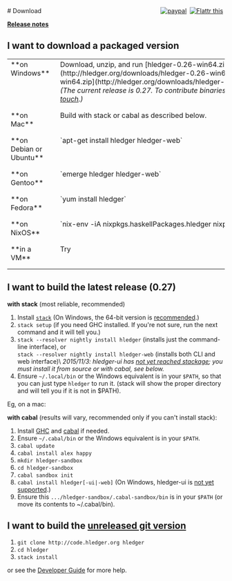 <div style="float:right; text-align:right; white-space:nowrap; ">
<a href="https://www.paypal.com/cgi-bin/webscr?cmd=_s-xclick&amp;hosted_button_id=5J33NLXYXCYAY"><img border=0 src="https://www.paypal.com/en_US/i/btn/x-click-but04.gif" alt="paypal"></a> 
<a style="margin-left:3px;" href="https://flattr.com/submit/auto?user_id=simonmichael&amp;url=http%3A%2F%2Fhledger.org" target="_blank"><img src="//api.flattr.com/button/flattr-badge-large.png" alt="Flattr this" title="Flattr this" border="0"></a> 
<div style="display:inline-block; position:relative; top:5px;">
<script data-gratipay-username="simonmichael" data-gratipay-widget="button" src="//grtp.co/v1.js"></script> 
</div>
</div>
# Download

**[Release notes](release-notes.html)**

<a name="packaged"></a>

## I want to download a packaged version
<!-- <sub>(If the download is out of date or doesn't run on my system, I might troubleshoot or donate to fund improvements)</sub> -->

<style>
tr { vertical-align:top; }
td { padding-bottom:1em; padding-right:1em; }
</style>

<table>

<tr><td>
**on Windows**
</td><td>
<!-- [windows install guide](windows-install.html)\ -->
Download, unzip, and run
[hledger-0.26-win64.zip](http://hledger.org/downloads/hledger-0.26-win64.zip)
<!-- (or the [32-bit build](http://hledger.org/downloads/hledger-0.26-win32.zip)) -->
and/or
[hledger-web-0.26-win64.zip](http://hledger.org/downloads/hledger-web-0.26-win64.zip)
<br><em>(The current release is 0.27. To contribute binaries for windows or mac, please <a href="mailto:simon@joyful.com">get in touch</a>.)</em>
</td></tr>

<tr><td>
**on Mac**
</td><td>
Build with stack or cabal as described below.
</td></tr>

<tr><td>
**on Debian or Ubuntu**
</td><td>
`apt-get install hledger hledger-web`
</td></tr>

<tr><td>
**on Gentoo**
</td><td>
`emerge hledger hledger-web`
</td></tr>

<tr><td>
**on Fedora**
</td><td>
`yum install hledger`
</td></tr>

<tr><td>
**on NixOS**
</td><td style="white-space:nowrap;">
`nix-env -iA nixpkgs.haskellPackages.hledger nixpkgs.haskellPackages.hledger-web`
</td></tr>

<tr><td>
**in a VM**
</td><td>
Try <https://github.com/sciurus/hledger-vagrant>
</td></tr>

</table>

<!--
**on another GNU/Linux\<small>(or can run Linux binaries)</small>**
[hledger.linux-32.zip]()
[hledger-web.linux-32.zip]()
[hledger.linux-64.zip]()
[hledger-web.linux-64.zip]()
Use cabal
-->

<!--
Building and supporting Windows and Mac binaries is costly, so
it's demand-driven - you can indicate demand by making a project
donation of any size. Binaries funded in this way will be linked here.
This is a quick way to help the project and your fellow users!
-->

<a name="released"></a>

## I want to build the latest release (0.27)

**with stack** (most reliable, recommended)

1. Install [`stack`](https://github.com/commercialhaskell/stack/blob/master/doc/install_and_upgrade.md)
    (On Windows, the 64-bit version is [recommended](https://github.com/simonmichael/hledger/issues/275).)
    <!-- needed if you will be processing >50,000 transactions at once -->
2. `stack setup`
    (if you need GHC installed. If you're not sure, run the next command and it will tell you.)
3. `stack --resolver nightly install hledger` (installs just the command-line interface), or\
   `stack --resolver nightly install hledger-web` (installs both CLI and web interface)\
    <!-- `stack --resolver nightly-2015-11-02 install hledger-ui` (the curses-style interfaces; [not yet available on Windows](https://github.com/coreyoconnor/vty/pull/1); also installs the CLI), or\ -->
    *2015/11/3: hledger-ui has [not yet reached stackage](https://github.com/fpco/stackage/issues/938); you must install it from source or with cabal, see below.*
4. Ensure `~/.local/bin` or the Windows equivalent is in your `$PATH`,
   so that you can just type `hledger` to run it.
   (stack will show the proper directory and will tell you if it is not in $PATH).

Eg, on a mac:
<script type="text/javascript" src="https://asciinema.org/a/29672.js" id="asciicast-29672" async></script>

**with cabal** (results will vary, recommended only if you can't install stack):

1. Install [GHC](http://haskell.org/ghc) and [cabal](http://haskell.org/cabal/download.html) if needed.
2. Ensure `~/.cabal/bin` or the Windows equivalent is in your `$PATH`.
3. `cabal update`
4. `cabal install alex happy`
5. `mkdir hledger-sandbox`
6. `cd hledger-sandbox`
7. `cabal sandbox init`
8. `cabal install hledger[-ui|-web]` (On Windows, hledger-ui is [not yet supported](https://github.com/coreyoconnor/vty/pull/1).)
9. Ensure this `.../hledger-sandbox/.cabal-sandbox/bin` is in your `$PATH` (or move its contents to ~/.cabal/bin).

<a name="unreleased"></a>

## I want to build the [unreleased git version](https://github.com/simonmichael/hledger/commits/master)

1. `git clone http://code.hledger.org hledger`
2. `cd hledger`
3. `stack install`

or see the [Developer Guide](http://hledger.org/developer-guide.html) for more help.

